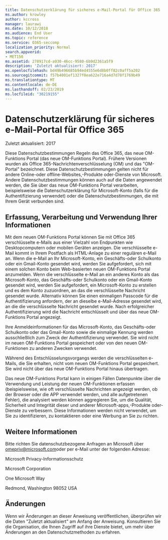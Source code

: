 ```yaml
---
title: Datenschutzerklärung für sicheres e-Mail-Portal für Office 365
ms.author: krowley
author: kccross
manager: laurawi
ms.date: 10/12/2018
ms.audience: End User
ms.topic: reference
ms.service: O365-seccomp
localization_priority: Normal
search.appverid:
- MET150
ms.assetid: 278917cd-a930-46cc-9580-6b9d2361a5f9
description: 'Zuletzt aktualisiert: 2017'
ms.openlocfilehash: bd49b496685b94ed4555e6d8b0ff82c0aff5a202
ms.sourcegitcommit: f57b4001ef1327f0ea622e716a4d7d78f1769b49
ms.translationtype: MT
ms.contentlocale: de-DE
ms.lasthandoff: 02/23/2019
ms.locfileid: "30219155"
---
```

# <a name="privacy-statement-for-office-365-secure-email-portal"></a>Datenschutzerklärung für sicheres e-Mail-Portal für Office 365

Zuletzt aktualisiert: 2017
  
Diese Datenschutzbestimmungen Regeln das Office 365, das neue OM-Funktions Portal (das neue OM-Funktions Portal). Frühere Versionen wurden als Office 365-Nachrichtenverschlüsselung (OM) und das "OM-Portal" bezeichnet. Diese Datenschutzbestimmungen gelten nicht für andere Online-oder offline-Websites,-Produkte oder-Dienste von Microsoft. Andere Datenschutzbestimmungen können auch auf die Daten angewendet werden, die Sie über das neue OM-Funktions Portal verarbeiten, beispielsweise die Datenschutzerklärung für Microsoft-Konto (falls für die Authentifizierung verwendet) oder die Datenschutzbestimmungen, die mit Ihrem Gerät verbunden sind.
  
## <a name="collection-processing-and-use-of-your-information"></a>Erfassung, Verarbeitung und Verwendung Ihrer Informationen

Mit dem neuen OM-Funktions Portal können Sie mit Office 365 verschlüsselte e-Mails aus einer Vielzahl von Endpunkten wie Desktopcomputern oder mobilen Geräten anzeigen. Die verschlüsselte e-Mail kommt in Ihrem Postfach als HTML-Anlage zu einer regulären e-Mail an. Wenn die e-Mail an Ihr Microsoft-Konto, ein Geschäfts-oder Schulkonto oder ein Gmail-Konto gesendet wird, werden Sie aufgefordert, sich mit einem solchen Konto beim Web-basierten neuen OM-Funktions Portal anzumelden. Wenn die verschlüsselte e-Mail an ein anderes Konto als das Microsoft-Konto, das Geschäfts-oder Schulkonto oder ein Gmail-Konto gesendet wird, werden Sie aufgefordert, ein Microsoft-Konto zu erstellen und es dem Konto zuzuordnen, an das die verschlüsselte Nachricht gesendet wurde. Alternativ können Sie einen einmaligen Passcode für die Authentifizierung anfordern, der an dieselbe e-Mail-Adresse gesendet wird, an die die verschlüsselte Nachricht gesendet wurde. Nach erfolgreicher Authentifizierung wird die Nachricht entschlüsselt und über das neue OM-Funktions Portal angezeigt.
  
Ihre Anmeldeinformationen für das Microsoft-Konto, das Geschäfts-oder Schulkonto oder das Gmail-Konto sowie die einmalige Kennung werden ausschließlich zum Zweck der Authentifizierung verwendet. Sie wird nicht im neuen OM-Funktions Portal gespeichert oder von den neuen OM-Funktionen zu anderen Zwecken verwendet.
  
Während des Entschlüsselungsvorgangs werden die verschlüsselten e-Mails, die Sie erhalten, nicht vom neuen OM-Funktions Portal gespeichert. Sie wird nicht über das neue OM-Funktions Portal hinaus übertragen.
  
Das neue OM-Funktions Portal kann in einigen Fällen Datenpunkte über die Verwendung und Leistung der neuen OM-Funktionen erfassen (beispielsweise, wie oft verschlüsselte Nachrichten angezeigt werden, ob der Browser oder die APP verwendet werden, und alle aufgetretenen Fehler), die analysiert werden können aggregieren Sie, um die Qualität, Sicherheit und Integrität dieser und anderer Microsoft-apps,-Produkte oder-Dienste zu verbessern. Diese Informationen werden nicht verwendet, um Sie zu identifizieren, zu kontaktieren oder eine Werbung an Sie zu richten.
  
## <a name="for-more-information"></a>Weitere Informationen

Bitte richten Sie datenschutzbezogene Anfragen an Microsoft über [omepriv@microsoft.com](mailto:omepriv@microsoft.com)oder per e-Mail unter der folgenden Adresse:
  
Microsoft Privacy-Informationsschutz
  
Microsoft Corporation
  
One Microsoft Way
  
Redmond, Washington 98052 USA
  
## <a name="changes"></a>Änderungen

Wenn wir Änderungen an dieser Anweisung veröffentlichen, überprüfen wir die Daten "Zuletzt aktualisiert" am Anfang der Anweisung. Konsultieren Sie die Organisation, die Ihnen Zugriff auf ihre Dienste bietet, um mehr über Änderungen an den Datenschutzmethoden zu erfahren.
  

